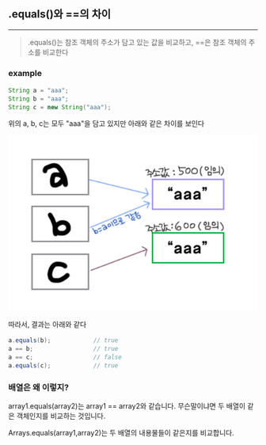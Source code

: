 ## .equals()와 ==의 차이
---
> .equals()는 참조 객체의 주소가 담고 있는 값을 비교하고, ==은 참조 객체의 주소를 비교한다

### example

```java
String a = "aaa";
String b = "aaa";
String c = new String("aaa");
```

위의 a, b, c는 모두 "aaa"을 담고 있지만 아래와 같은 차이를 보인다

![image](./image.png)


따라서, 결과는 아래와 같다

```java
a.equals(b);            // true
a == b;                 // true
a == c;                 // false
a.equals(c);            // true
```

### 배열은 왜 이렇지?

array1.equals(array2)는 array1 == array2와 같습니다. 무슨말이냐면 두 배열이 같은 객체인지를 비교하는 것입니다.

Arrays.equals(array1,array2)는 두 배열의 내용물들이 같은지를 비교합니다.
